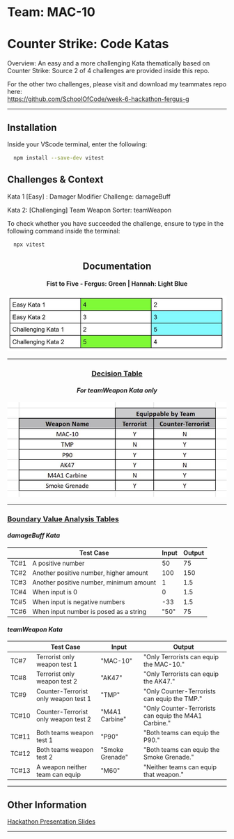 # Team: MAC-10
# Counter Strike: Code Katas

Overview: An easy and a more challenging Kata thematically based on Counter Strike: Source
2 of 4 challenges are provided inside this repo.

For the other two challenges, please visit and download my teammates repo here:  
https://github.com/SchoolOfCode/week-6-hackathon-fergus-g 

------------

## Installation

Inside your VScode terminal, enter the following:

```bash
  npm install --save-dev vitest
```
    
## Challenges & Context

Kata 1 [Easy] : Damager Modifier Challenge: damageBuff

Kata 2: [Challenging] Team Weapon Sorter: teamWeapon



To check whether you have succeeded the challenge, ensure to type in the following command inside the terminal:

```bash
  npx vitest
```

<h2 align = "center">Documentation</h2>

  <h4 align = "center">Fist to Five - Fergus: Green | Hannah: Light Blue</h4>
<p align="center">
  <img src="Fist_or_Five_approach.JPG" alt="Fist to Five Table">
</p>

------------

<h3 align = "center"><u>Decision Table</u></h3>

<h4 align = "center"><i>For teamWeapon Kata only</i></h4>

<p align="center">
  <img src="Small_Decision_Table_for_Hannah_Kata2.JPG" alt="Small Decision Table for 2nd Kata">
</p>

------------

<h3><u>Boundary Value Analysis Tables</u></h3>

<h4><i>damageBuff Kata</i></h4>

|       | Test Case                               | Input | Output |
| ----- | --------------------------------------- | ----- | ------ |
| TC#1  | A positive number                       | 50    | 75     |
| TC#2  | Another positive number, higher amount  | 100   | 150    |
| TC#3  | Another positive number, minimum amount | 1     | 1.5    |
| TC#4  | When input is 0                         | 0     | 1.5    |
| TC#5  | When input is negative numbers          | -33   | 1.5    |
| TC#6  | When input number is posed as a string  | "50"  | 75     |




<h4><i>teamWeapon Kata</i></h4>

|        | Test Case                            | Input           | Output                                                |
| ------ | ------------------------------------ | --------------- | ----------------------------------------------------- |
| TC#7   | Terrorist only weapon test 1         | "MAC-10"        | "Only Terrorists can equip the MAC-10."               |
| TC#8   | Terrorist only weapon test 2         | "AK47"          | "Only Terrorists can equip the AK47."                 |
| TC#9   | Counter-Terrorist only weapon test 1 | "TMP"           | "Only Counter-Terrorists can equip the TMP."          |
| TC#10  | Counter-Terrorist only weapon test 2 | "M4A1 Carbine"  | "Only Counter-Terrorists can equip the M4A1 Carbine." |
| TC#11  | Both teams weapon test 1             | "P90"           | "Both teams can equip the P90."                       |
| TC#12  | Both teams weapon test 2             | "Smoke Grenade" | "Both teams can equip the Smoke Grenade."             |
| TC#13  | A weapon neither team can equip      | "M60"           | "Neither teams can equip that weapon."                |  
  
  
------------

## Other Information
  
[Hackathon Presentation Slides](https://docs.google.com/presentation/d/14X5ZMeJhEti9xj3a1icfa0fRYYU1DRUraRPhlI4s0f4/edit?usp=sharing)  
  
------------
